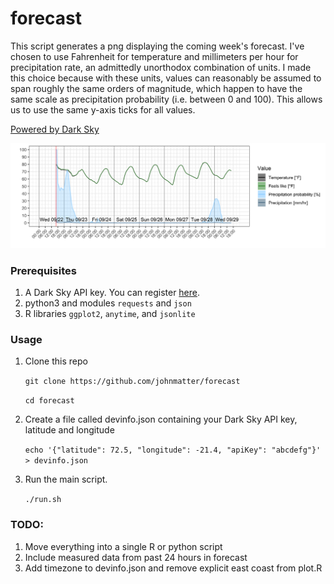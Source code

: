 # forecast

This script generates a png displaying the coming week's forecast.
I've chosen to use Fahrenheit for temperature and millimeters per hour for
precipitation rate, an admittedly unorthodox combination of units.
I made this choice because with these units, values can reasonably be assumed
to span roughly the same orders of magnitude, which happen to have the same
scale as precipitation probability (i.e. between 0 and 100).
This allows us to use the same y-axis ticks for all values.

[Powered by Dark Sky](https://darksky.net/poweredby/ "Dark Sky")

![Example output](forecast_example.png)

### Prerequisites
1. A Dark Sky API key. You can register [here](https://darksky.net/dev).
2. python3 and modules `requests` and `json`
3. R libraries `ggplot2`, `anytime`, and `jsonlite`

### Usage

1. Clone this repo

   `git clone https://github.com/johnmatter/forecast`

   `cd forecast`

2. Create a file called devinfo.json containing your Dark Sky API key, latitude and longitude

   `echo '{"latitude": 72.5, "longitude": -21.4, "apiKey": "abcdefg"}' > devinfo.json`

3. Run the main script.

   `./run.sh`

### TODO:
1. Move everything into a single R or python script
2. Include measured data from past 24 hours in forecast
3. Add timezone to devinfo.json and remove explicit east coast from plot.R
